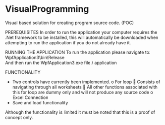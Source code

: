 VisualProgramming
=================

Visual based solution for creating program source code. (POC)

PREREQUISITES
In order to run the application your computer requires the .Net framework to be installed, this will automatically be downloaded when attempting to run the application if you do not already have it.

RUNNING THE APPLICATION
To run the application please navigate to:
WpfApplication3\bin\Release\
And then run the WpfApplication3.exe file / application

FUNCTIONALITY
-	Two controls have currently been implemented.
  o	For loop
    	Consists of navigating through all worksheets
    	All other functions associated with this for loop are dummy only and will not produce any source code
  o	Excel Connection
-	Save and load functionality

Although the functionality is limited it must be noted that this is a proof of concept only.
